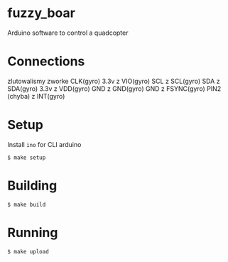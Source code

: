 fuzzy_boar
==========

Arduino software to control a quadcopter

Connections
===========
zlutowalismy zworke CLK(gyro)
3.3v z VIO(gyro)
SCL z SCL(gyro)
SDA z SDA(gyro)
3.3v z VDD(gyro)
GND z GND(gyro)
GND z FSYNC(gyro)
PIN2 (chyba) z INT(gyro)

Setup
=====

Install `ino` for CLI arduino

`$ make setup`

Building
========

`$ make build`

Running
=======
`$ make upload`
